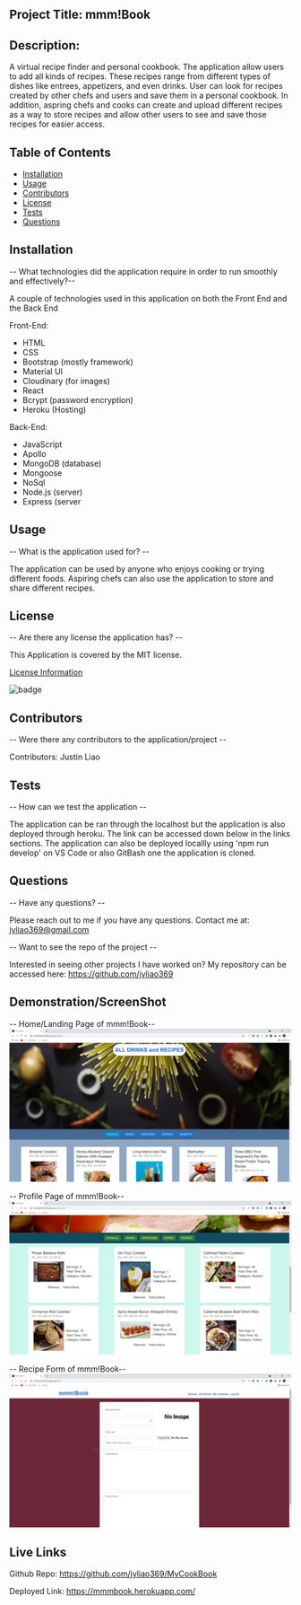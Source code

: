 ## Project Title: mmm!Book

  ## Description:
  A virtual recipe finder and personal cookbook. The application allow users to add all kinds of recipes. These recipes range from different types of dishes like entrees, appetizers, and even drinks. User can look for recipes created by other chefs and users and save them in a personal cookbook. In addition, aspring chefs and cooks can create and upload different recipes as a way to store recipes and allow other users to see and save those recipes for easier access. 

  ## Table of Contents
  * [Installation](#installation)
  * [Usage](#usage)
  * [Contributors](#contributors)
  * [License](#license)
  * [Tests](#tests)
  * [Questions](#questions)
  
  ## Installation
  -- What technologies did the application require in order to run smoothly and effectively?--

  A couple of technologies used in this application on both the Front End and the Back End

  Front-End:
  * HTML
  * CSS
  * Bootstrap (mostly framework)
  * Material UI 
  * Cloudinary (for images)
  * React
  * Bcrypt (password encryption)
  * Heroku (Hosting)

  Back-End:
  * JavaScript
  * Apollo
  * MongoDB (database)
  * Mongoose
  * NoSql
  * Node.js (server)
  * Express (server

  ## Usage
  -- What is the application used for? --

  The application can be used by anyone who enjoys cooking or trying different foods. Aspiring chefs can also use the application to store and share different recipes.

  ## License
  -- Are there any license the application has? --

  This Application is covered by the MIT license.

  [License Information](https://opensource.org/licenses/MIT)

  ![badge](https://img.shields.io/static/v1?label=License&message=MIT&color=success)


  ## Contributors
  -- Were there any contributors to the application/project --

  Contributors: Justin Liao

  ## Tests
  -- How can we test the application --

 The application can be ran through the localhost but the application is also deployed through heroku. The link can be accessed down below in the links sections. The application can also be deployed locallly using 'npm run develop' on VS Code or also GitBash one the application is cloned.

  ## Questions
  -- Have any questions? --

  Please reach out to me if you have any questions. Contact me at: jyliao369@gmail.com

  -- Want to see the repo of the project --

  Interested in seeing other projects I have worked on? My repository can be accessed here: 
  https://github.com/jyliao369



  ## Demonstration/ScreenShot
  -- Home/Landing Page of mmm!Book--
  ![Image](image/image1.JPG)



  -- Profile Page of mmm!Book--
  ![Image](image/image2.JPG)



  -- Recipe Form of mmm!Book--
  ![Image](image/image3.JPG)


  ## Live Links

  Github Repo: https://github.com/jyliao369/MyCookBook

  Deployed Link: https://mmmbook.herokuapp.com/

  